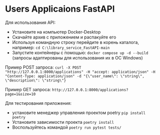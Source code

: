 # Users Applicaions FastAPI

Для использования API:
* Установите на компьютер Docker-Desktop
* Скачайте архив с приложением и распакуйте его
* Используя командную строку перейдите в корень каталога, например: `cd C:\library_service_FastAPI-main`
* Запустите контейнеры с помощью: `docker compose up -d --build` (запросы адаптированы для использования их в ОС Windows)

Пример POST запроса:
`curl -X POST "http://127.0.0.1:8000/applications" -H "accept: application/json" -H "Content-Type: application/json" -d "{\"user_name\": \"string\", \"description\": \"string\"}`

Пример GET запроса:
`http://127.0.0.1:8000/applications?page=1&size=10`

Для тестирования приложения:
* установите менеджер управления проектом poetry `pip install poetry`
* Установите зависимости проекта `poetry install`
* Воспользуйтесь командой `poetry run pytest tests/`